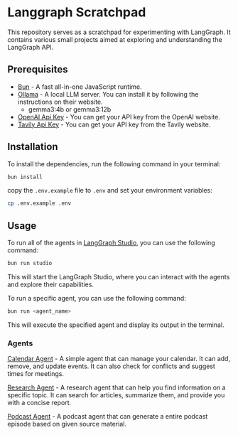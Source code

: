 # Langgraph Scratchpad

This repository serves as a scratchpad for experimenting with LangGraph. It contains various small projects aimed at exploring and understanding the LangGraph API.


## Prerequisites
- [Bun](https://bun.sh) - A fast all-in-one JavaScript runtime.
- [Ollama](https://ollama.com/) - A local LLM server. You can install it by following the instructions on their website.
   - gemma3:4b or gemma3:12b
- [OpenAI Api Key](https://platform.openai.com/docs/api-reference/authentication) - You can get your API key from the OpenAI website. 
- [Tavily Api Key](https://tavily.com/) - You can get your API key from the Tavily website. 

## Installation
To install the dependencies, run the following command in your terminal:
```bash
bun install
```

copy the `.env.example` file to `.env` and set your environment variables:

```bash
cp .env.example .env
```

## Usage
To run all of the agents in [LangGraph Studio](https://studio.langgraph.dev), you can use the following command:
```bash
bun run studio
```
This will start the LangGraph Studio, where you can interact with the agents and explore their capabilities.

To run a specific agent, you can use the following command:
```bash
bun run <agent_name>
```
This will execute the specified agent and display its output in the terminal.

### Agents

[Calendar Agent](src/calendar/README.md) - A simple agent that can manage your calendar. It can add, remove, and update events. It can also check for conflicts and suggest times for meetings.

[Research Agent](src/research/README.md) - A research agent that can help you find information on a specific topic. It can search for articles, summarize them, and provide you with a concise report.

[Podcast Agent](src/podcast/README.md) - A podcast agent that can generate a entire podcast episode based on given source material. 